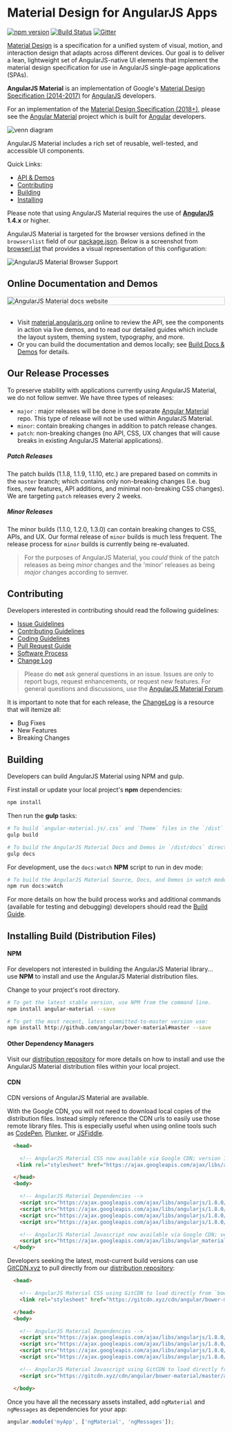 # Material Design for AngularJS Apps
[![npm version](https://badge.fury.io/js/angular-material.svg)](https://www.npmjs.com/package/angular-material)
[![Build Status](https://travis-ci.org/angular/material.svg)](https://travis-ci.org/angular/material)
[![Gitter](https://badges.gitter.im/angular/material2.svg)](https://gitter.im/angular/material?utm_source=badge&utm_medium=badge)

[Material Design](https://material.io/archive/guidelines/) is a specification for a
unified system of visual, motion, and interaction design that adapts across different devices. Our
goal is to deliver a lean, lightweight set of AngularJS-native UI elements that implement the
material design specification for use in AngularJS single-page applications (SPAs).

**AngularJS Material** is an implementation of Google's 
[Material Design Specification (2014-2017)](https://material.io/archive/guidelines/material-design/)
for [AngularJS](https://angularjs.org) developers.

For an implementation of the [Material Design Specification (2018+)](https://material.io/design/),
please see the [Angular Material](https://github.com/angular/components) project which is built for
[Angular](https://angular.io) developers.

![venn diagram](https://cloud.githubusercontent.com/assets/210413/5077572/30dfc2f0-6e6a-11e4-9723-07c918128f4f.png)

AngularJS Material includes a rich set of reusable, well-tested, and accessible UI components.

Quick Links:

*  [API & Demos](#demos)
*  [Contributing](#contributing)
*  [Building](#building)
*  [Installing](#installing)


Please note that using AngularJS Material requires the use of **[AngularJS](https://angularjs.org/)
1.4.x** or higher.

AngularJS Material is targeted for the browser versions defined in the `browserslist` field
of our [package.json](package.json). Below is a screenshot from 
[browserl.ist](http://browserl.ist/?q=%3E+0.5%25%2C+last+2+versions%2C+Firefox+ESR%2C+not+ie+%3C%3D+10%2C+not+ie_mob+%3C%3D+10%2C+not+bb+%3C%3D+10%2C+not+op_mob+%3C%3D+12.1)
that provides a visual representation of this configuration:

![AngularJS Material Browser Support](https://user-images.githubusercontent.com/3506071/50240047-c7e00780-0391-11e9-9241-6674a412ce94.png)

## <a name="demos"></a> Online Documentation and Demos

<div style="border: 1px solid #ccc">
  <img src="https://user-images.githubusercontent.com/3506071/39335179-ef92562e-497f-11e8-9f27-e23dc3a868f9.png" alt="AngularJS Material docs website" style="display:block;">
</div><br>

- Visit [material.angularjs.org](https://material.angularjs.org/) online to review the API, see the
  components in action via live demos, and to read our detailed guides which include the layout system,
  theming system, typography, and more.
- Or you can build the documentation and demos locally; see
  [Build Docs & Demos](https://github.com/angular/material/tree/master/docs/README.md) for details.


## <a name="releasing"></a> Our Release Processes

To preserve stability with applications currently using AngularJS Material, we do not follow semver.
We have three types of releases:

*  `major` :  major releases will be done in the separate [Angular Material](https://github.com/angular/components) repo.
 This type of release will not be used within AngularJS Material.
*  `minor`:  contain breaking changes in addition to patch release changes.
*  `patch`:  non-breaking changes (no API, CSS, UX changes that will cause breaks in existing AngularJS Material applications).

##### Patch Releases

The patch builds (1.1.8, 1.1.9, 1.1.10, etc.) are prepared based on commits in the `master` branch;
which contains only non-breaking changes (I.e. bug fixes, new features, API additions, and minimal
non-breaking CSS changes). We are targeting `patch` releases every 2 weeks.

##### Minor Releases

The minor builds (1.1.0, 1.2.0, 1.3.0) can contain breaking changes to CSS, APIs, and UX.
Our formal release of `minor` builds is much less frequent. The release process for `minor` builds is currently
being re-evaluated.

> For the purposes of AngularJS Material, you *could* think of the patch releases as being *minor* changes
and the 'minor' releases as being *major* changes according to semver.

## <a name="contributing"></a> Contributing

Developers interested in contributing should read the following guidelines:

- [Issue Guidelines](.github/CONTRIBUTING.md#submit)
- [Contributing Guidelines](.github/CONTRIBUTING.md)
- [Coding Guidelines](docs/guides/CODING.md)
- [Pull Request Guide](docs/guides/PULL_REQUESTS.md)
- [Software Process](docs/guides/COMMIT_LEVELS.md)
- [Change Log](CHANGELOG.md)

> Please do **not** ask general questions in an issue. Issues are only to report bugs, request
  enhancements, or request new features. For general questions and discussions, use the
  [AngularJS Material Forum](https://groups.google.com/forum/#!forum/ngmaterial).

It is important to note that for each release, the [ChangeLog](CHANGELOG.md) is a resource that will
itemize all:

- Bug Fixes
- New Features
- Breaking Changes

## <a name="building"></a> Building

Developers can build AngularJS Material using NPM and gulp.

First install or update your local project's **npm** dependencies:

```bash
npm install
```

Then run the **gulp** tasks:

```bash
# To build `angular-material.js/.css` and `Theme` files in the `/dist` directory
gulp build

# To build the AngularJS Material Docs and Demos in `/dist/docs` directory
gulp docs
```

For development, use the `docs:watch` **NPM** script to run in dev mode:

```bash
# To build the AngularJS Material Source, Docs, and Demos in watch mode
npm run docs:watch
```

For more details on how the build process works and additional commands (available for testing and
debugging) developers should read the [Build Guide](docs/guides/BUILD.md).

## <a name="installing"></a> Installing Build (Distribution Files)

#### NPM

For developers not interested in building the AngularJS Material library... use **NPM** to install
and use the AngularJS Material distribution files.

Change to your project's root directory.

```bash
# To get the latest stable version, use NPM from the command line.
npm install angular-material --save

# To get the most recent, latest committed-to-master version use:
npm install http://github.com/angular/bower-material#master --save
```

#### Other Dependency Managers

Visit our [distribution repository](https://github.com/angular/bower-material/blob/master/README.md)
for more details on how to install and use the AngularJS Material distribution
files within your local project.

#### CDN

CDN versions of AngularJS Material are available.

With the Google CDN, you will not need to download local copies of the distribution files. Instead
simply reference the CDN urls to easily use those remote library files. This is especially useful
when using online tools such as [CodePen](http://codepen.io/), [Plunker](http://plnkr.co/), or
[JSFiddle](http://jsfiddle.net/).

```html
  <head>

    <!-- AngularJS Material CSS now available via Google CDN; version 1.1.21 used here -->
   <link rel="stylesheet" href="https://ajax.googleapis.com/ajax/libs/angular_material/1.1.21/angular-material.min.css">

  </head>
  <body>

    <!-- AngularJS Material Dependencies -->
    <script src="https://ajax.googleapis.com/ajax/libs/angularjs/1.8.0/angular.min.js"></script>
    <script src="https://ajax.googleapis.com/ajax/libs/angularjs/1.8.0/angular-animate.min.js"></script>
    <script src="https://ajax.googleapis.com/ajax/libs/angularjs/1.8.0/angular-aria.min.js"></script>
    <script src="https://ajax.googleapis.com/ajax/libs/angularjs/1.8.0/angular-messages.min.js"></script>

    <!-- AngularJS Material Javascript now available via Google CDN; version 1.1.21 used here -->
    <script src="https://ajax.googleapis.com/ajax/libs/angular_material/1.1.22/angular-material.min.js"></script>
  </body>
```

Developers seeking the latest, most-current build versions can use [GitCDN.xyz](https://gitcdn.xyz/) to
pull directly from our [distribution repository](https://github.com/angular/bower-material):

```html
  <head>

    <!-- AngularJS Material CSS using GitCDN to load directly from `bower-material/master` -->
    <link rel="stylesheet" href="https://gitcdn.xyz/cdn/angular/bower-material/master/angular-material.css">

  </head>
  <body>

    <!-- AngularJS Material Dependencies -->
    <script src="https://ajax.googleapis.com/ajax/libs/angularjs/1.8.0/angular.js"></script>
    <script src="https://ajax.googleapis.com/ajax/libs/angularjs/1.8.0/angular-animate.js"></script>
    <script src="https://ajax.googleapis.com/ajax/libs/angularjs/1.8.0/angular-aria.js"></script>
    <script src="https://ajax.googleapis.com/ajax/libs/angularjs/1.8.0/angular-messages.min.js"></script>

    <!-- AngularJS Material Javascript using GitCDN to load directly from `bower-material/master` -->
    <script src="https://gitcdn.xyz/cdn/angular/bower-material/master/angular-material.js"></script>

  </body>
```

Once you have all the necessary assets installed, add `ngMaterial` and `ngMessages` as dependencies for your app:

```javascript
angular.module('myApp', ['ngMaterial', 'ngMessages']);
```
